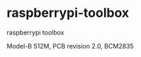 raspberrypi-toolbox
===================

raspberrypi toolbox

Model-B 512M, PCB revision 2.0, BCM2835 
